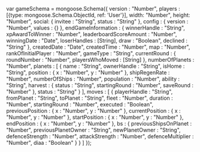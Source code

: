 var gameSchema = mongoose.Schema({
	version : "Number",
	players : [{type: mongoose.Schema.ObjectId, ref: 'User'}],
	width: "Number",
	height: "Number",
	social: {
		invitee : "String",
		status : "String"
	},
	config : {
		version : "Number",
		values : {}
	},
	endGameInformation : {
		winnerHandle : "String",
		xpAwardToWinner : "Number",
		leaderboardScoreAmount : "Number",
		winningDate : "Date",
		loserHandles : [String],
		draw : "Boolean",
		declined : "String"
	},
	createdDate : "Date",
	createdTime : "Number",
	map : "Number",
	rankOfInitialPlayer : "Number",
	gameType : "String",
	currentRound : {
		roundNumber : "Number",
		playersWhoMoved : [String]
	},
	numberOfPlanets : "Number",
	planets : [
		{
			name : "String",
			ownerHandle : "String",
			isHome : "String",
			position : {
				x : "Number",
				y : "Number"
			},
			shipRegenRate : "Number",
			numberOfShips : "Number",
			population : "Number",
			ability : "String",
			harvest : {
				status : "String",
				startingRound : "Number",
				saveRound : "Number"
			},
			status : "String"
		}
	],
	moves : [
		{
			playerHandle : "String",
			fromPlanet : "String",
			toPlanet : "String",
			fleet : "Number",
			duration : "Number",
			startingRound : "Number",
			executed : "Boolean",
			previousPosition : {
				x : "Number",
				y : "Number"
			},
			currentPosition : {
				x : "Number",
				y : "Number"
			},
			startPosition : {
				x : "Number",
				y : "Number"
			},
			endPosition : {
				x : "Number",
				y : "Number"
			},
			bs : {
				previousShipsOnPlanet : "Number",
				previousPlanetOwner : "String",
				newPlanetOwner : "String",
				defenceStrength : "Number",
				attackStrength : "Number",
				defenceMultiplier : "Number",
				diaa : "Boolean"
			}
		}
	]
});